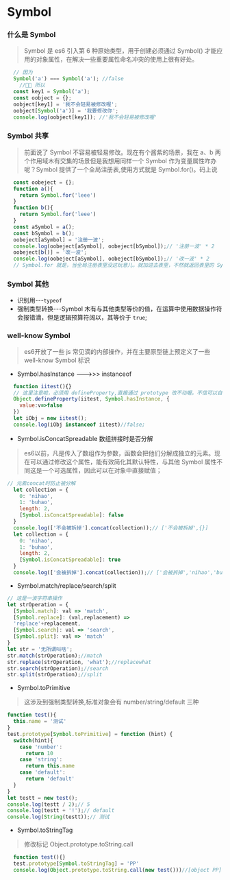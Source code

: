# Symbol

### 什么是 Symbol
>Symbol 是 es6 引入第 6 种原始类型，用于创建必须通过 Symbol() 才能应用的对象属性，在解决一些重要属性命名冲突的使用上很有好处。

```javascript
  // 因为
  Symbol('a') === Symbol('a'); //false
    // 所以
  const key1 = Symbol('a');
  const oobject = {};
  oobject[key1] = '我不会轻易被修改喔';
  oobject[Symbol('a')] = '我要修改你';
  console.log(oobject[key1]); //'我不会轻易被修改喔'
```
### Symbol 共享

>前面说了 Symbol 不容易被轻易修改。现在有个酱紫的场景，我在 a、b 两个作用域木有交集的场景但是我想用同样一个 Symbol 作为变量属性咋办呢？Symbol 提供了一个全局注册表,使用方式就是 Symbol.for()。码上说

```javascript
  const oobeject = {};
  function a(){
    return Symbol.for('leee')
  }
  function b(){
    return Symbol.for('leee')
  }
  const aSymbol = a();
  const bSymbol = b();
  oobeject[aSymbol] = '注册一波';
  console.log(oobeject[aSymbol], oobeject[bSymbol]);// '注册一波' * 2
  oobeject[b()] = '改一波';
  console.log(oobeject[aSymbol], oobeject[bSymbol]);// '改一波' * 2
  // Symbol.for 就是，当全局注册表里没这玩意儿，就加进去表里，不然就返回表里的 Symbol 值
```

### Symbol 其他

* 识别用---```typeof```
* 强制类型转换---Symbol 木有与其他类型等价的值，在运算中使用数据操作符会报错滴，但是逻辑预算符阔以，其等价于 ```true```;

### well-know Symbol

>es6开放了一些 js 常见滴的内部操作，并在主要原型链上预定义了一些 well-know Symbol 标识

* Symbol.hasInstance --->>> instanceof

```javascript
  function iitest(){}
  // 这里注意啦，必须用 defineProperty,直接通过 prototype 改不动喔。不信可以自己 trytry
  Object.defineProperty(iitest, Symbol.hasInstance, {
    value:v=>false
  })
  let iObj = new iitest();
  console.log(iObj instanceof iitest)//false;
```

* Symbol.isConcatSpreadable 数组拼接时是否分解

>es6以前，凡是传入了数组作为参数，函数会把他们分解成独立的元素。现在可以通过修改这个属性，能有效简化其默认特性，与其他 Symbol 属性不同这是一个可选属性，因此可以在对象中直接赋值；

```javascript
// 元素concat时防止被分解
  let collection = {
    0: 'nihao',
    1: 'buhao',
    length: 2,
    [Symbol.isConcatSpreadable]: false
  }
  console.log(['不会被拆掉'].concat(collection));// ['不会被拆掉',{}]
  let collection = {
    0: 'nihao',
    1: 'buhao',
    length: 2,
    [Symbol.isConcatSpreadable]: true
  }
  console.log(['会被拆掉'].concat(collection));// ['会被拆掉','nihao','buhao']
```

* Symbol.match/replace/search/split

```javascript
// 这是一波字符串操作
let strOperation = {
  [Symbol.match]: val => 'match',
  [Symbol.replace]: (val,replacement) => 
  'replace'+replacement,
  [Symbol.search]: val => 'search',
  [Symbol.split]: val => 'match'
}
let str = '无所谓叫啥';
str.match(strOperation);//match
str.replace(strOperation, 'what');//replacewhat
str.search(strOperation);//search
str.split(strOperation);//split
```

* Symbol.toPrimitive

>这涉及到强制类型转换,标准对象会有 number/string/default 三种

```javascript
function test(){
  this.name = '测试'
}
test.prototype[Symbol.toPrimitive] = function (hint) {
  switch(hint){
    case 'number':
      return 10
    case 'string':
      return this.name
    case 'default':
      return 'default'
  }
}
let testt = new test();
console.log(testt / 2);// 5
console.log(testt + '!');// default
console.log(String(testt));// 测试
```
* Symbol.toStringTag

> 修改标记 Object.prototype.toString.call

```javascript
  function test(){}
  test.prototype[Symbol.toStringTag] = 'PP'
  console.log(Object.prototype.toString.call(new test()))//[object PP]
```